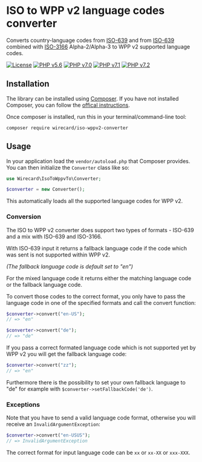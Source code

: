 # ISO to WPP v2 language codes converter

Converts country-language codes from [ISO-639](https://www.iso.org/iso-639-language-codes.html) and from [ISO-639](https://www.iso.org/iso-639-language-codes.html) combined with [ISO-3166](https://www.iso.org/iso-3166-country-codes.html) Alpha-2/Alpha-3 to WPP v2 supported language codes.

[![License](https://img.shields.io/badge/license-GPLv3-blue.svg)](https://github.com/wirecard/iso-wppv2-converter/blob/master/LICENSE)
[![PHP v5.6](https://img.shields.io/badge/php-v5.6-yellow.svg)](http://www.php.net)
[![PHP v7.0](https://img.shields.io/badge/php-v7.0-yellow.svg)](http://www.php.net)
[![PHP v7.1](https://img.shields.io/badge/php-v7.1-yellow.svg)](http://www.php.net)
[![PHP v7.2](https://img.shields.io/badge/php-v7.2-yellow.svg)](http://www.php.net)

## Installation

The library can be installed using [Composer](https://getcomposer.org/download/).
If you have not installed Composer, you can follow the [offical instructions](https://getcomposer.org/doc/00-intro.md).

Once composer is installed, run this in your terminal/command-line tool:

`composer require wirecard/iso-wppv2-converter`

## Usage

In your application load the `vendor/autoload.php` that Composer provides.   
You can then initialize the `Converter` class like so:

```php
use Wirecard\IsoToWppvTo\Converter;

$converter = new Converter();
```

This automatically loads all the supported language codes for WPP v2.

### Conversion

The ISO to WPP v2 converter does support two types of formats - ISO-639 and a mix with ISO-639 and ISO-3166. 

With ISO-639 input it returns a fallback language code if the code which was sent is not supported within WPP v2. 

*(The fallback language code is default set to "en")*

For the mixed language code it returns either the matching language code or the fallback language code.

To convert those codes to the correct format, you only have to pass the language code in one of the specified formats
and call the convert function: 

```php
$converter->convert("en-US");
// => "en"
```

```php
$converter->convert("de");
// => "de"
```

If you pass a correct formated language code which is not supported yet by WPP v2 you will get the fallback language code:

```php
$converter->convert("zz");
// => "en"
```

Furthermore there is the possibility to set your own fallback language to "de" for example with `$converter->setFallbackCode('de')`.

### Exceptions

Note that you have to send a valid language code format,
otherwise you will receive an `InvalidArgumentException`:

```php
$converter->convert("en-USUS");
// => InvalidArgumentException
```

The correct format for input language code can be `xx` or `xx-XX` or `xxx-XXX`.
